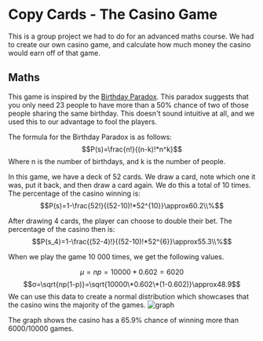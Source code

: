 # Copy Cards - The Casino Game

This is a group project we had to do for an advanced maths course. We had to create our own casino game, and calculate how much money the casino would earn off of that game.

## Maths
This game is inspired by the [Birthday Paradox](https://en.wikipedia.org/wiki/Birthday_problem). This paradox suggests that you only need 23 people to have more than a 50% chance of two of those people sharing the same birthday. This doesn't sound intuitive at all, and we used this to our advantage to fool the players.

The formula for the Birthday Paradox is as follows:
$$P(s)=\frac{n!}{(n-k)!*n^k}$$
Where n is the number of birthdays, and k is the number of people.

In this game, we have a deck of 52 cards. We draw a card, note which one it was, put it back, and then draw a card again. We do this a total of 10 times. The percentage of the casino winning is:
$$P(s)=1-\frac{52!}{(52-10)!*52^{10}}\approx60.2\\%$$

After drawing 4 cards, the player can choose to double their bet. The percentage of the casino then is:
$$P(s_4)=1-\frac{(52-4)!}{(52-10)!*52^{6}}\approx55.3\\%$$

When we play the game 10 000 times, we get the following values.

$$μ=np=10000*0.602=6020$$
$$σ=\sqrt{np(1-p)}=\sqrt{10000\*0.602\*(1-0.602)}\approx48.9$$
We can use this data to create a normal distribution which showcases that the casino wins the majority of the games.
![graph](https://github.com/7ijme/copy-cards/assets/68817281/e0fb2e32-8928-489a-8deb-a48666952229)

The graph shows the casino has a 65.9% chance of winning more than 6000/10000 games.
